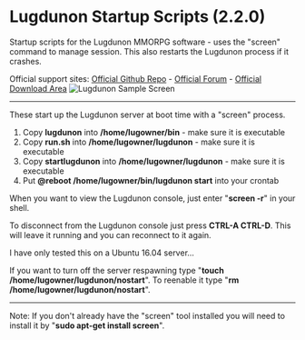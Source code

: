 # Lugdunon Startup Scripts (2.2.0)
Startup scripts for the Lugdunon MMORPG software - uses the "screen" command to manage session. This also restarts the Lugdunon process if it crashes.

Official support sites: [Official Github Repo](https://github.com/fstltna/LugdunonStartup) - [Official Forum](https://LugdunonCity.org/index.php/forum/startup-scripts)  - [Official Download Area](https://LugdunonCity.org/index.php/downloads-new/category/14-startup-scripts)
![Lugdunon Sample Screen](https://LugdunonCity.org/lugdunon_sample_screen.png) 

---
These start up the Lugdunon server at boot time with a "screen" process.

1. Copy **lugdunon** into **/home/lugowner/bin** - make sure it is executable
2. Copy **run.sh** into **/home/lugowner/lugdunon** - make sure it is executable
3. Copy **startlugdunon** into **/home/lugowner/lugdunon** - make sure it is executable
4. Put **@reboot /home/lugowner/bin/lugdunon start** into your crontab

When you want to view the Lugdunon console, just enter "**screen -r**" in your shell.

To disconnect from the Lugdunon console just press **CTRL-A CTRL-D**. This will leave it running and you can reconnect to it again.

I have only tested this on a Ubuntu 16.04 server...

If you want to turn off the server respawning type "**touch /home/lugowner/lugdunon/nostart**". To reenable it type "**rm /home/lugowner/lugdunon/nostart**".

---
Note: If you don't already have the "screen" tool installed you will need to install it by "**sudo apt-get install screen**".
